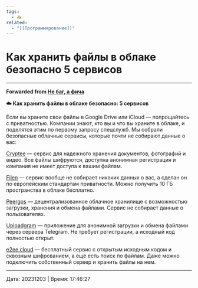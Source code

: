 ```yaml
---
tags:
  - 📥
related:
  - "[[Программирование]]"
---
```


# Как хранить файлы в облаке безопасно 5 сервисов

***

**Forwarded from [Не баг, а фича](https://t.me/bugnotfeature/3155)**

[​](https://telegra.ph/file/27215c7c5be01a277b9ff.png)**☁️ Как хранить файлы в облаке безопасно: 5 сервисов**  

Если вы храните свои файлы в Google Drive или iCloud — попрощайтесь с приватностью. Компании знают, кто вы и что вы храните в облаке, и поделятся этим по первому запросу спецслужб. Мы собрали безопасные облачные сервисы, которые почти не собирают данные о вас:

[Cryptee](https://crypt.ee/) — сервис для надежного хранения документов, фотографий и видео. Все файлы шифруются, доступна анонимная регистрация и компания не имеет доступа к вашим файлам. 

[Filen](https://filen.io/) — сервис вообще не собирает никаких данных о вас, а сделан он по европейским стандартам приватности. Можно получить 10 ГБ пространства в облаке бесплатно. 

[Peergos](https://peergos.org/) — децентрализованное облачное хранилище с возможностью загрузки, хранения и обмена файлами. Сервис не собирает данные о пользователях. 

[Uploadgram](https://uploadgram.me/) — приложение для анонимной загрузки и обмена файлами через сервера Telegram. Не требует регистрации, а исходный код полностью открыт. 

[e2ee cloud](https://e2ee-cloud.com/) — бесплатный сервис с открытым исходным кодом и сквозным шифрованием, а ещё есть поиск по файлам. Даже можно подключить собственный сервер и хранить файлы на нем. 

---

Дата: 20231203 | Время: 17:46:27
